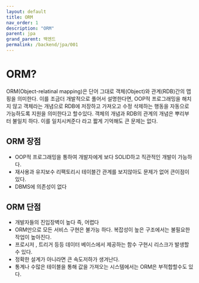 ```yaml
---
layout: default
title: ORM
nav_order: 1
description: "ORM"
parent: jpa
grand_parent: 백엔드
permalink: /backend/jpa/001
---
```

# ORM?
ORM(Object-relatinal mapping)은 단어 그대로 객체(Object)와 관계(RDB)간의 맵핑을 의미한다. 이를 조금더 개발적으로 풀어서 설명한다면, 
OOP적 프로그래밍을 해치지 않고 객체라는 개념으로 RDB에 저장하고 가져오고 수정 삭제하는 행동을 자동으로 가능하도록 지원을 의미한다고 할수있다.
객체의 개념과 RDB의 관계의 개념은 뿌리부터 불일치 하다. 이를 일치시켜준다 라고 짧게 기억해도 큰 문제는 없다.

## ORM 장점
 - OOP적 프로그래밍을 통하여 개발자에게 보다 SOLID하고 직관적인 개발이 가능하다. 
 - 재사용과 유지보수 리팩토리시 테이블간 관계를 보지않아도 문제가 없어 큰이점이 있다.
 - DBMS에 의존성이 없다
 
## ORM 단점
 - 개발자들의 진입장벽이 높다 즉, 어렵다
 - ORM만으로 모든 서비스 구현은 불가능 하다. 복잡성이 높은 구조에서는 불필요한 작업이 높아진다.
 - 프로시저 , 트리거 등등 데이터 베이스에서 제공하는 함수 구현시 리스크가 발생할수 있다.
 - 정확한 설계가 아니라면 큰 속도저하가 생겨난다.
 - 통계나 수많은 테이블을 통해 값을 가져오는 시스템에서는 ORM은 부적합할수도 있다.